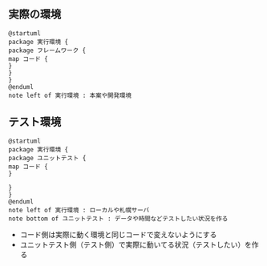 ## 実際の環境

```
@startuml
package 実行環境 {
package フレームワーク {
map コード {
}
}
}
@enduml
note left of 実行環境 : 本案や開発環境
```

## テスト環境

```
@startuml
package 実行環境 {
package ユニットテスト {
map コード {
}

}
}
@enduml
note left of 実行環境 : ローカルや札幌サーバ
note bottom of ユニットテスト : データや時間などテストしたい状況を作る
```
- コード側は実際に動く環境と同じコードで変えないようにする
- ユニットテスト側（テスト側）で実際に動いてる状況（テストしたい）を作る
